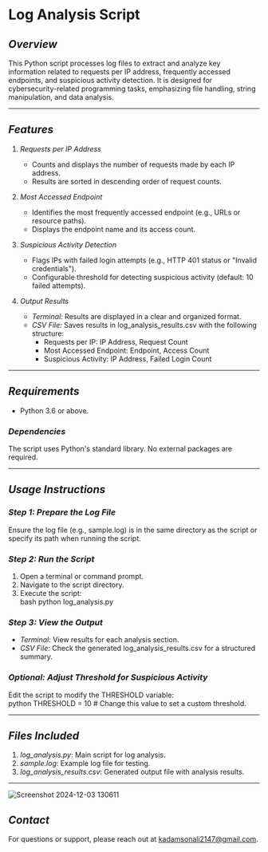 # Log Analysis Script  

## *Overview*  
This Python script processes log files to extract and analyze key information related to requests per IP address, frequently accessed endpoints, and suspicious activity detection. It is designed for cybersecurity-related programming tasks, emphasizing file handling, string manipulation, and data analysis.  

---

## *Features*  
1. *Requests per IP Address*  
   - Counts and displays the number of requests made by each IP address.  
   - Results are sorted in descending order of request counts.  

2. *Most Accessed Endpoint*  
   - Identifies the most frequently accessed endpoint (e.g., URLs or resource paths).  
   - Displays the endpoint name and its access count.  

3. *Suspicious Activity Detection*  
   - Flags IPs with failed login attempts (e.g., HTTP 401 status or "Invalid credentials").  
   - Configurable threshold for detecting suspicious activity (default: 10 failed attempts).  

4. *Output Results*  
   - *Terminal:* Results are displayed in a clear and organized format.  
   - *CSV File:* Saves results in log_analysis_results.csv with the following structure:  
     - Requests per IP: IP Address, Request Count  
     - Most Accessed Endpoint: Endpoint, Access Count  
     - Suspicious Activity: IP Address, Failed Login Count  

---

## *Requirements*  
- Python 3.6 or above.  

### *Dependencies*  
The script uses Python's standard library. No external packages are required.  

---

## *Usage Instructions*  

### *Step 1: Prepare the Log File*  
Ensure the log file (e.g., sample.log) is in the same directory as the script or specify its path when running the script.  

### *Step 2: Run the Script*  
1. Open a terminal or command prompt.  
2. Navigate to the script directory.  
3. Execute the script:  
   bash
   python log_analysis.py
     

### *Step 3: View the Output*  
- *Terminal:* View results for each analysis section.  
- *CSV File:* Check the generated log_analysis_results.csv for a structured summary.  

### *Optional: Adjust Threshold for Suspicious Activity*  
Edit the script to modify the THRESHOLD variable:  
python
THRESHOLD = 10 # Change this value to set a custom threshold.
  

---

## *Files Included*  
1. *log_analysis.py*: Main script for log analysis.  
2. *sample.log*: Example log file for testing.  
3. *log_analysis_results.csv*: Generated output file with analysis results.  

---

![Screenshot 2024-12-03 130611](https://github.com/user-attachments/assets/2834596b-0d42-46da-9e9c-8684654c49f7)


## *Contact*  
For questions or support, please reach out at kadamsonali2147@gmail.com.
